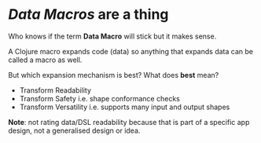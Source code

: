 # _Data Macros_ are a thing

Who knows if the term **Data Macro** will stick but it makes sense.

A Clojure macro expands code \(data\) so anything that expands data can be called a macro as well.

But which expansion mechanism is best? What does **best** mean?

* Transform Readability
* Transform Safety i.e. shape conformance checks
* Transform Versatility i.e. supports many input and output shapes

**Note**: not rating data/DSL readability because that is part of a specific app design, not a generalised design or idea.

